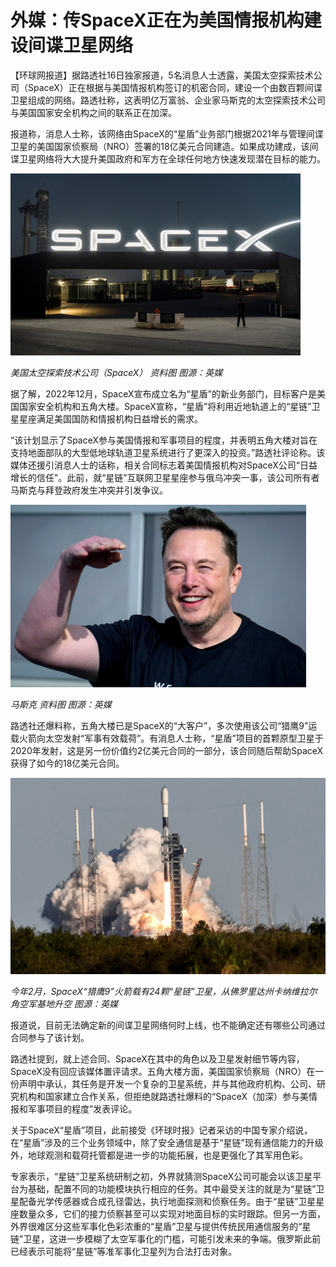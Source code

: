 # 外媒：传SpaceX正在为美国情报机构建设间谍卫星网络

【环球网报道】据路透社16日独家报道，5名消息人士透露，美国太空探索技术公司（SpaceX）正在根据与美国情报机构签订的机密合同，建设一个由数百颗间谍卫星组成的网络。路透社称，这表明亿万富翁、企业家马斯克的太空探索技术公司与美国国家安全机构之间的联系正在加深。

报道称，消息人士称，该网络由SpaceX的“星盾”业务部门根据2021年与管理间谍卫星的美国国家侦察局（NRO）签署的18亿美元合同建造。如果成功建成，该间谍卫星网络将大大提升美国政府和军方在全球任何地方快速发现潜在目标的能力。

![008d699c40a10dd70ed7dd182dbd4e2f.jpg](https://raw.githubusercontent.com/qqhsx/qqnews_image/main/2024/03/17/外媒：传SpaceX正在为美国情报机构建设间谍卫星网络/008d699c40a10dd70ed7dd182dbd4e2f.jpg)

_美国太空探索技术公司（SpaceX） 资料图 图源：英媒_

据了解，2022年12月，SpaceX宣布成立名为“星盾”的新业务部门，目标客户是美国国家安全机构和五角大楼。SpaceX宣称，“星盾”将利用近地轨道上的“星链”卫星星座满足美国国防和情报机构日益增长的需求。

“该计划显示了SpaceX参与美国情报和军事项目的程度，并表明五角大楼对旨在支持地面部队的大型低地球轨道卫星系统进行了更深入的投资。”路透社评论称。该媒体还援引消息人士的话称，相关合同标志着美国情报机构对SpaceX公司“日益增长的信任”。此前，就“星链”互联网卫星星座参与俄乌冲突一事，该公司所有者马斯克与拜登政府发生冲突并引发争议。

![fb9c1e5efcafb3952e76341af6942dc7.jpg](https://raw.githubusercontent.com/qqhsx/qqnews_image/main/2024/03/17/外媒：传SpaceX正在为美国情报机构建设间谍卫星网络/fb9c1e5efcafb3952e76341af6942dc7.jpg)

_马斯克 资料图 图源：英媒_

路透社还爆料称，五角大楼已是SpaceX的“大客户”，多次使用该公司“猎鹰9”运载火箭向太空发射“军事有效载荷”。有消息人士称，“星盾”项目的首颗原型卫星于2020年发射，这是另一份价值约2亿美元合同的一部分，该合同随后帮助SpaceX获得了如今的18亿美元合同。

![797a25d27005c9fa2c3a56515bb1cb9d.jpg](https://raw.githubusercontent.com/qqhsx/qqnews_image/main/2024/03/17/外媒：传SpaceX正在为美国情报机构建设间谍卫星网络/797a25d27005c9fa2c3a56515bb1cb9d.jpg)

_今年2月，SpaceX“猎鹰9”火箭载有24颗“星链”卫星，从佛罗里达州卡纳维拉尔角空军基地升空 图源：英媒_

报道说，目前无法确定新的间谍卫星网络何时上线，也不能确定还有哪些公司通过合同参与了该计划。

路透社提到，就上述合同、SpaceX在其中的角色以及卫星发射细节等内容，SpaceX没有回应该媒体置评请求。五角大楼方面，美国国家侦察局（NRO）在一份声明中承认，其任务是开发一个复杂的卫星系统，并与其他政府机构、公司、研究机构和国家建立合作关系，但拒绝就路透社爆料的“SpaceX（加深）参与美情报和军事项目的程度”发表评论。

关于SpaceX“星盾”项目，此前接受《环球时报》记者采访的中国专家介绍说，在“星盾”涉及的三个业务领域中，除了安全通信是基于“星链”现有通信能力的升级外，地球观测和载荷托管都是进一步的功能拓展，也是更强化了其军用色彩。

专家表示，“星链”卫星系统研制之初，外界就猜测SpaceX公司可能会以该卫星平台为基础，配置不同的功能模块执行相应的任务。其中最受关注的就是为“星链”卫星配备光学传感器或合成孔径雷达，执行地面探测和侦察任务。由于“星链”卫星星座数量众多，它们的接力侦察甚至可以实现对地面目标的实时跟踪。但另一方面，外界很难区分这些军事化色彩浓重的“星盾”卫星与提供传统民用通信服务的“星链”卫星，这进一步模糊了太空军事化的门槛，可能引发未来的争端。俄罗斯此前已经表示可能将“星链”等准军事化卫星列为合法打击对象。

